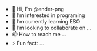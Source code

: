 - 👋 Hi, I’m @ender-png
- 👀 I’m interested in programing
- 🌱 I’m currently learning ESO
- 💞️ I’m looking to collaborate on ...
- 📫 How to reach me ...
- ⚡ Fun fact: ...

<!---
ender-png/ender-png is a ✨ special ✨ repository because its `README.md` (this file) appears on your GitHub profile.
You can click the Preview link to take a look at your changes.
--->
